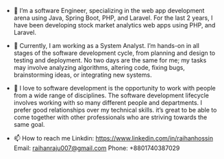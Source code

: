 - 👋 I’m a software Engineer, specializing in the web app development arena using Java, Spring Boot, PHP, and Laravel. For the last 2 years, I have been developing stock      market analytics web apps using PHP, and Laravel.

- 👀 Currently, I am working as a System Analyst. I’m hands-on in all stages of the software development cycle, from planning and design to testing and deployment. No        two days are the same for me; my tasks may involve analyzing algorithms, altering code, fixing bugs, brainstorming ideas, or integrating new systems.

- 💞️ I love to software development is the opportunity to work with people from a wide range of disciplines. The software development lifecycle involves working with so      many different people and departments. I prefer good relationships over my technical skills. it’s great to be able to come together with other professionals who are      striving towards the same goal.

- 📫 How to reach me 
      Linkdin: https://www.linkedin.com/in/raihanhossin
      Email: raihanraju007@gmail.com
      Phone: +8801740387029
 
<!---
raihanraju007/raihanraju007 is a ✨ special ✨ repository because its `README.md` (this file) appears on your GitHub profile.
You can click the Preview link to take a look at your changes.
--->
